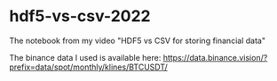 # hdf5-vs-csv-2022
The notebook from my video "HDF5 vs CSV for storing financial data"

The binance data I used is available here:
https://data.binance.vision/?prefix=data/spot/monthly/klines/BTCUSDT/

